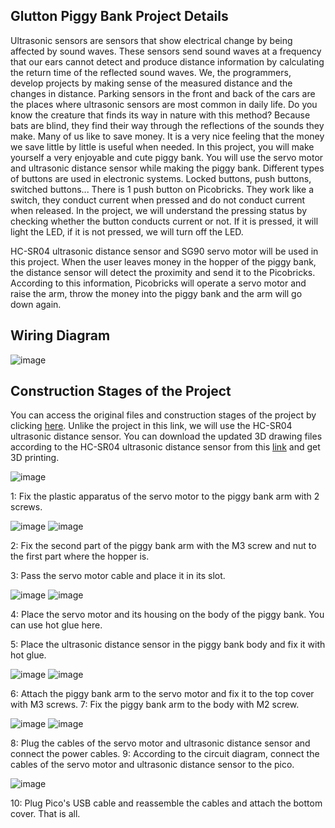 ## Glutton Piggy Bank Project Details
Ultrasonic sensors are sensors that show electrical change by being affected by sound waves. These sensors send sound waves at a frequency that our ears cannot detect and produce distance information by calculating the return time of the reflected sound waves. We, the programmers, develop projects by making sense of the measured distance and the changes in distance. Parking sensors in the front and back of the cars are the places where ultrasonic sensors are most common in daily life. Do you know the creature that finds its way in nature with this method? Because bats are blind, they find their way through the reflections of the sounds they make. Many of us like to save money. It is a very nice feeling that the money we save little by little is useful when needed. In this project, you will make yourself a very enjoyable and cute piggy bank. You will use the servo motor and ultrasonic distance sensor while making the piggy bank.
Different types of buttons are used in electronic systems. Locked buttons, push buttons, switched buttons... There is 1 push button on Picobricks. They work like a switch, they conduct current when pressed and do not conduct current when released. In the project, we will understand the pressing status by checking whether the button conducts current or not. If it is pressed, it will light the LED, if it is not pressed, we will turn off the LED.

HC-SR04 ultrasonic distance sensor and SG90 servo motor will be used in this project. When the user leaves money in the hopper of the piggy bank, the distance sensor will detect the proximity and send it to the Picobricks. According to this information, Picobricks will operate a servo motor and raise the arm, throw the money into the piggy bank and the arm will go down again.

## Wiring Diagram

  ![image](https://user-images.githubusercontent.com/111511331/200290607-73fc418c-cb0e-4691-bba2-897d46624275.png)

## Construction Stages of the Project

You can access the original files and construction stages of the project by clicking [here](https://www.thingiverse.com/thing:2824451 "Heading Link"). Unlike the project in this link, we will use the HC-SR04 ultrasonic distance sensor. You can download the updated 3D drawing files according to the HC-SR04 ultrasonic distance sensor from this [link](https://github.com/Robotistan/PicoBricks/tree/main/Examples/STL%20Files "Heading Link") and get 3D printing.	

 ![image](https://user-images.githubusercontent.com/111511331/200290982-01aee858-3399-4c38-9312-897a76c0d7d2.png)


1: Fix the plastic apparatus of the servo motor to the piggy bank arm with 2 screws.

![image](https://user-images.githubusercontent.com/111511331/200291009-7768a370-7d26-479c-9a79-2cd2b021007d.png)
![image](https://user-images.githubusercontent.com/111511331/200291039-eac1d5bd-2cc3-4807-940b-a2a8e102ca53.png)


2: Fix the second part of the piggy bank arm with the M3 screw and nut to the first part where the hopper is. 

3: Pass the servo motor cable and place it in its slot.

![image](https://user-images.githubusercontent.com/111511331/200291070-ec04710f-9319-4937-ad9e-5bc26c0ae98a.png)
![image](https://user-images.githubusercontent.com/111511331/200291097-bc531ce9-4c9c-43c9-95ce-0bd83920cb9b.png)

4: Place the servo motor and its housing on the body of the piggy bank. You can use hot glue here. 

5: Place the ultrasonic distance sensor in the piggy bank body and fix it with hot glue.

![image](https://user-images.githubusercontent.com/111511331/200291347-f3d3fc44-6059-425f-a3bf-a2ea3ca16abb.png)
![image](https://user-images.githubusercontent.com/111511331/200291376-035b5d7d-e3fc-4afd-9d95-7fd3c00a6599.png)
  

6: Attach the piggy bank arm to the servo motor and fix it to the top cover with M3 screws. 
7: Fix the piggy bank arm to the body with M2 screw.

![image](https://user-images.githubusercontent.com/111511331/200291417-c98d2b9b-5dd4-47b6-a144-1eff2e4d5a20.png)
 ![image](https://user-images.githubusercontent.com/111511331/200291441-563a03d7-6515-4e9d-bb53-7aa1c7262d14.png)
 

8: Plug the cables of the servo motor and ultrasonic distance sensor and connect the power cables. 
9: According to the circuit diagram, connect the cables of the servo motor and ultrasonic distance sensor to the pico.

 ![image](https://user-images.githubusercontent.com/111511331/200291463-94f77c69-9b0a-44b8-a80d-4fbd43d5e9a3.png)


10: Plug Pico's USB cable and reassemble the cables and attach the bottom cover. That is all.

